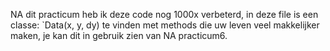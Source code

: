 NA dit practicum heb ik deze code nog 1000x verbeterd, in deze file is een classe: `Data(x, y, dy) te vinden met methods die uw leven veel makkelijker maken, je kan dit in gebruik zien van NA practicum6.